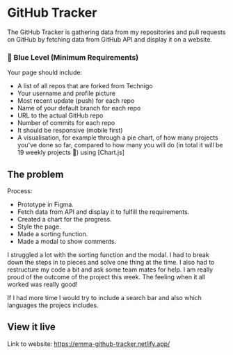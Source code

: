 # GitHub Tracker

The GitHub Tracker is gathering data from my repositories and pull requests on GitHub by fetching data from GitHub API and display it on a website.

### **🔵  Blue Level (Minimum Requirements)**

Your page should include:

- A list of all repos that are forked from Technigo
- Your username and profile picture
- Most recent update (push) for each repo
- Name of your default branch for each repo
- URL to the actual GitHub repo
- Number of commits for each repo
- It should be responsive (mobile first)
- A visualisation, for example through a pie chart, of how many projects you've done so far, compared to how many you will do (in total it will be 19 weekly projects 🥳) using [Chart.js]



## The problem

Process:
- Prototype in Figma.
- Fetch data from API and display it to fulfill the requirements. 
- Created a chart for the progress.
- Style the page.
- Made a sorting function.
- Made a modal to show comments.

I struggled a lot with the sorting function and the modal. I had to break down the steps in to pieces and solve one thing at the time. 
I also had to restructure my code a bit and ask some team mates for help. I am really proud of the outcome of the project this week. 
The feeling when it all worked was really good!  

If I had more time I would try to include a search bar and also which languages the projecs includes. 



## View it live

Link to website: https://emma-github-tracker.netlify.app/
